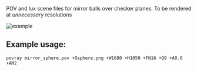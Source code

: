 POV and lux scene files for mirror balls over checker planes. To be rendered at *unnecessary* resolutions

![example](https://raw.github.com/discatte/gratuitous_raytracing/master/example.png)

Example usage:
--------------

    povray mirror_sphere.pov +Osphere.png +W1680 +H1050 +FN16 +Q9 +A0.0 +AM2
